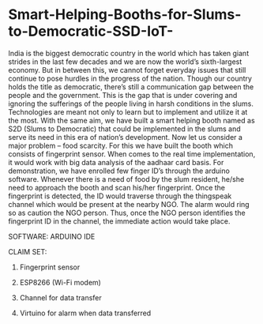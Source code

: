 # Smart-Helping-Booths-for-Slums-to-Democratic-SSD-IoT-

India is the biggest democratic country in the world which has taken giant strides in the last few decades and we are now the world’s sixth-largest economy. But in between this, we cannot forget everyday issues that still continue to pose hurdles in the progress of the nation. Though our country holds the title as democratic, there’s still a communication gap between the people and the government. This is the gap that is under covering and ignoring the sufferings of the people living in harsh conditions in the slums. Technologies are meant not only to learn but to implement and utilize it at the most. With the same aim, we have built a smart helping booth named as S2D (Slums to Democratic) that could be implemented in the slums and serve its need in this era of nation’s development. Now let us consider a major problem – food scarcity. For this we have built the booth which consists of fingerprint sensor. When comes to the real time implementation, it would work with big data analysis of the aadhaar card basis. For demonstration, we have enrolled few finger ID’s through the arduino software. Whenever there is a need of food by the slum resident, he/she need to approach the booth and scan his/her fingerprint. Once the fingerprint is detected, the ID would traverse through the thingspeak channel which would be present at the nearby NGO. The alarm would ring so as caution the NGO person. Thus, once the NGO person identifies the fingerprint ID in the channel, the immediate action would take place.

SOFTWARE: ARDUINO IDE

CLAIM SET:

1.	Fingerprint sensor

2.	ESP8266 (Wi-Fi modem)

3.	Channel for data transfer

4.	Virtuino for alarm when data transferred
